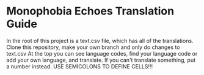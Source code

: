 # Monophobia Echoes Translation Guide
In the root of this project is a text.csv file, which has all of the translations.
Clone this repository, make your own branch and only do changes to text.csv
At the top you can see language codes, find your language code or add your own language, and translate.
If you can't translate something, put a number instead.
USE SEMICOLONS TO DEFINE CELLS!!!
